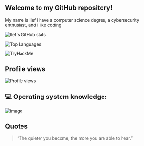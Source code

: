  ## Welcome to my GitHub repository!

 My name is Ilef i have a computer science degree, a cybersecurity enthusiast, and I like coding.


![Ilef's GitHub stats](https://github-readme-stats.vercel.app/api?username=ilefrajhi&show_icons=true&theme=radical)

![Top Languages](https://github-readme-stats.vercel.app/api/top-langs/?username=ilefrajhi&layout=compact&theme=radical) 


![TryHackMe](https://tryhackme-badges.s3.amazonaws.com/Tokyo.png)

## Profile views

![Profile views](https://komarev.com/ghpvc/?username=ilefrajhi&color=blue)

 
## 💻 Operating system knowledge:

![image](https://github.com/Ilefrajhi/ilefrajhi/assets/123025307/6fca6c93-403e-4cce-b7b5-0921a8a4c5fc)


## Quotes

> “The quieter you become, the more you are able to hear.”








